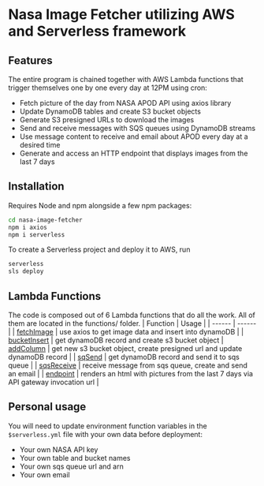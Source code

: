 # Nasa Image Fetcher utilizing AWS and Serverless framework
## Features
The entire program is chained together with AWS Lambda functions that trigger themselves one by one every day at 12PM using cron:
- Fetch picture of the day from NASA APOD API using axios library
- Update DynamoDB tables and create S3 bucket objects
- Generate S3 presigned URLs to download the images
- Send and receive messages with SQS queues using DynamoDB streams
- Use message content to receive and email about APOD every day at a desired time
- Generate and access an HTTP endpoint that displays images from the last 7 days

## Installation
Requires Node and npm alongside a few npm packages:
```sh
cd nasa-image-fetcher
npm i axios
npm i serverless
```
To create a Serverless project and deploy it to AWS, run
```sh
serverless
sls deploy
```
## Lambda Functions
The code is composed out of 6 Lambda functions that do all the work.
All of them are located in the functions/ folder.
| Function | Usage |
| ------ | ------ |
| [fetchImage](https://github.com/BoskoDelic/nasa-image-fetcher/blob/main/nasa-image-fetcher/functions/fetchimg.js) | use axios to get image data and insert into dynamoDB |
| [bucketInsert](https://github.com/BoskoDelic/nasa-image-fetcher/blob/main/nasa-image-fetcher/functions/bucketinsert.js) | get dynamoDB record and create s3 bucket object 
| [addColumn](https://github.com/BoskoDelic/nasa-image-fetcher/blob/main/nasa-image-fetcher/functions/addcolumn.js) | get new s3 bucket object, create presigned url and update dynamoDB record |
| [sqSend](https://github.com/BoskoDelic/nasa-image-fetcher/blob/main/nasa-image-fetcher/functions/sqsend.js) | get dynamoDB record and send it to sqs queue |
| [sqsReceive](https://github.com/BoskoDelic/nasa-image-fetcher/blob/main/nasa-image-fetcher/functions/sqsreceive.js) | receive message from sqs queue, create and send an email |
| [endpoint](https://github.com/BoskoDelic/nasa-image-fetcher/blob/main/nasa-image-fetcher/functions/endpoint.js) | renders an html with pictures from the last 7 days via API gateway invocation url |

## Personal usage
You will need to update environment function variables in the `$serverless.yml` file with your own data before deployment:
- Your own NASA API key
- Your own table and bucket names
- Your own sqs queue url and arn
- Your own email
